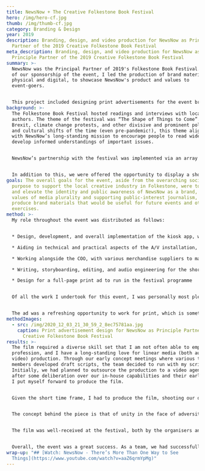 ```yaml
---
title: NewsNow + The Creative Folkestone Book Festival
hero: /img/hero-cf.jpg
thumb: /img/thumb-cf.jpg
category: Branding & Design
year: 2019
description: Branding, design, and video production for NewsNow as Principle
  Partner of the 2019 Creative Folkestone Book Festival
meta_description: Branding, design, and video production for NewsNow as
  Principle Partner of the 2019 Creative Folkestone Book Festival
summary: >-
  NewsNow was the Principal Partner of 2019's Folkestone Book Festival. As part
  of our sponsorship of the event, I led the production of brand materials, both
  physical and digital, to showcase NewsNow's product and values to
  event-goers. 


  This project included designing print advertisements for the event brochures and helping to develop and install Raspberry-Pi-powered video kiosks throughout the venue which displayed a rolling feed of live headlines, interspersed with a promotional video. I also wrote, produced, and edited the video, which was shown on the main stage before each talk.
background: >-
  The Folkestone Book Festival hosted readings and interviews with local
  authors. The theme of the festival was “The Shape of Things to Come”. Amid
  Brexit, climate change protests, and other divisive and prominent political
  and cultural shifts of the time (even pre-pandemic!), this theme aligned well
  with NewsNow’s long-standing mission to encourage people to read widely and
  develop informed understandings of important issues. 


  NewsNow’s partnership with the festival was implemented via an array of digital kiosks placed around the festival venue, displaying a bespoke Vue.js web app that showed the latest news headlines and imagery on a variety of topics, directly from our API, running on Raspberry Pis. 


  In addition to this, we were offered the opportunity to display a short promotional film, both in the main auditorium before each event, and intermittently on our kiosks.
goals: The overall goals for the event, aside from the overarching social
  purpose to support the local creative industry in Folkestone, were to develop
  and elevate the identity and public awareness of NewsNow as a brand, and its
  values of media plurality and supporting public-interest journalism, and to
  produce brand materials that would be useful for future events and other brand
  exercises.
method: >-
  My role throughout the event was distributed as follows:


  * Design, development, and overall implementation of the kiosk app, working closely with the company directors and the development team, and as the sole designer

  * Aiding in technical and practical aspects of the A/V installation, from display panel technology specifications to prototype setups, to the physical installation of our Raspberry Pi units on location

  * Working alongside the COO, with various merchandise suppliers to manage our promotional merchandise for the event, supplying print-ready design files and quality control

  * Writing, storyboarding, editing, and audio engineering for the short film, in a collaborative process with the directors and editorial team

  * Design for a full-page print ad to run in the festival programme


  Of all the work I undertook for this event, I was personally most pleased with both the print ad and the film.


  The ad was a refreshing opportunity to work for print, which is something I've not had much opportunity to do in the past. Using the final line from the video; "There's more than one way to see things", I designed a kind of visual puzzle. The core of the design is a 3D isometric shape, which would appear as a different 2D shape when viewed head-on from any one axis. This is a very literal, yet subtle, visualization of the core message.
methodImages:
  - src: /img/2020_12_03_21_30_59_2_8ec75781aa.jpg
    caption: Print advertisement design for NewsNow as Principle Partner of the 2019
      Creative Folkestone Book Festival
results: >-
  The film required a diverse skill set that I am not often able to employ in my
  profession, and I have a long-standing love for linear media (both audio and
  video) production. Through our early concept meetings where various team
  members developed draft scripts, the team decided to run with my script.
  Initially, we had planned to outsource the production to a video agency, but
  after some deliberation over our in-house capabilities and their early drafts,
  I put myself forward to produce the film. 


  Given the short time frame, I had to produce the film, shooting our own footage was not an option, so we had to rely on quality editorial and stock footage, which was challenging, but I feel happy with the result overall, bar some issues with mismatched framerates in stock footage.


  The concept behind the piece is that of unity in the face of adversity. In a time when people seem most divided, and when polarisation appears to trump rational discourse, it’s important for us to recognise each other as human beings; to be understanding, and to take the time to appreciate nuance, complexity, and even chaos. By taking the time to see the world through the eyes of others, we can learn to appreciate those who see things differently, rather than reject them. This concept is not only something that I am personally passionate about, but it is representative of NewsNow’s fundamental purpose.


  The film was well-received at the festival, both by the organisers and the attendees. Classes of children, attending the festival on school trips, applauded in the auditorium at the end of the film, and it has since been a linchpin in subsequent discussions about NewsNow’s ethos and brand identity.


  Overall, the event was a great success. As a team, we had successfully created a set of reusable assets, skills, and processes with which to approach future events, and had developed a stronger brand identity both internally and in the eyes of event attendees.
wrap-up: "## [Watch: NewsNow - There’s More Than One Way to See
  Things](https://www.youtube.com/watch?v=aaZ6qrmYpMg)"
---
```

